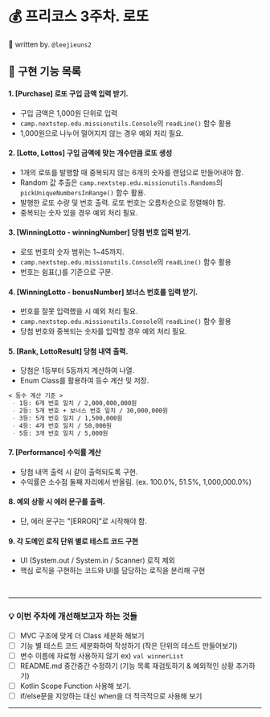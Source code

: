 # 💰 프리코스 3주차. 로또

📌 written by. `@leejieuns2`

## 🚀 구현 기능 목록

#### 1. [Purchase] 로또 구입 금액 입력 받기.
- 구입 금액은 1,000원 단위로 입력
- `camp.nextstep.edu.missionutils.Console`의 `readLine()` 함수 활용
- 1,000원으로 나누어 떨어지지 않는 경우 예외 처리 필요.

#### 2. [Lotto, Lottos] 구입 금액에 맞는 개수만큼 로또 생성
- 1개의 로또를 발행할 때 중복되지 않는 6개의 숫자를 랜덤으로 만들어내야 함.
- Random 값 추출은 `camp.nextstep.edu.missionutils.Randoms`의 `pickUniqueNumbersInRange()` 함수 활용.
- 발행한 로또 수량 및 번호 출력. 로또 번호는 오름차순으로 정렬해야 함.
- 중복되는 숫자 있을 경우 예외 처리 필요.

#### 3. [WinningLotto - winningNumber] 당첨 번호 입력 받기.
- 로또 번호의 숫자 범위는 1~45까지.
- `camp.nextstep.edu.missionutils.Console`의 `readLine()` 함수 활용
- 번호는 쉼표(,)를 기준으로 구분.

#### 4. [WinningLotto - bonusNumber] 보너스 번호를 입력 받기.
- 번호를 잘못 입력했을 시 예외 처리 필요.
- `camp.nextstep.edu.missionutils.Console`의 `readLine()` 함수 활용
- 당첨 번호와 중복되는 숫자를 입력할 경우 예외 처리 필요.

#### 5. [Rank, LottoResult] 당첨 내역 출력.
- 당첨은 1등부터 5등까지 계산하여 나열.
- Enum Class를 활용하여 등수 계산 및 저장.
```markdown
< 등수 계산 기준 >
 - 1등: 6개 번호 일치 / 2,000,000,000원
 - 2등: 5개 번호 + 보너스 번호 일치 / 30,000,000원
 - 3등: 5개 번호 일치 / 1,500,000원
 - 4등: 4개 번호 일치 / 50,000원
 - 5등: 3개 번호 일치 / 5,000원
 ```

#### 7. [Performance] 수익률 계산
- 당첨 내역 출력 시 같이 출력되도록 구현.
- 수익률은 소수점 둘째 자리에서 반올림. (ex. 100.0%, 51.5%, 1,000,000.0%)

#### 8. 예외 상황 시 에러 문구를 출력.
- 단, 에러 문구는 "[ERROR]"로 시작해야 함.

#### 9. 각 도메인 로직 단위 별로 테스트 코드 구현
- UI (System.out / System.in / Scanner) 로직 제외
- 핵심 로직을 구현하는 코드와 UI를 담당하는 로직을 분리해 구현

<br>

---
### 💡 이번 주차에 개선해보고자 하는 것들

- [ ] MVC 구조에 맞게 더 Class 세분화 해보기
- [ ] 기능 별 테스트 코드 세분화하여 작성하기 (작은 단위의 테스트 만들어보기)
- [ ] 변수 이름에 자료형 사용하지 않기 ex) `val winnerList`
- [ ] README.md 중간중간 수정하기 (기능 목록 재검토하기 & 예외적인 상황 추가하기)
- [ ] Kotlin Scope Function 사용해 보기.
- [ ] if/else문을 지양하는 대신 when을 더 적극적으로 사용해 보기
---
